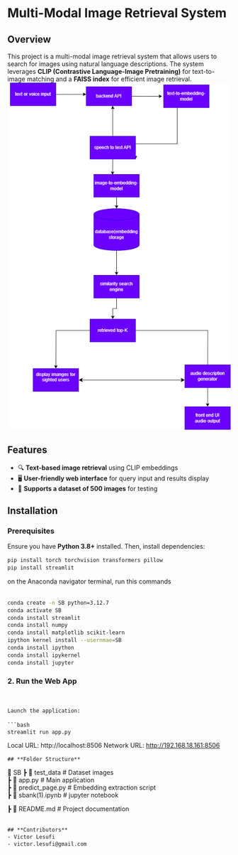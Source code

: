 # **Multi-Modal Image Retrieval System**

## **Overview**
This project is a multi-modal image retrieval system that allows users to search for images using natural language descriptions. The system leverages **CLIP (Contrastive Language-Image Pretraining)** for text-to-image matching and a **FAISS index** for efficient image retrieval.
![System Architecture](/system_architecture.png)
## **Features**
- 🔍 **Text-based image retrieval** using CLIP embeddings  
- 🖥️ **User-friendly web interface** for query input and results display  
- 📁 **Supports a dataset of 500 images** for testing  

## **Installation**
### **Prerequisites**
Ensure you have **Python 3.8+** installed. Then, install dependencies:

```bash
pip install torch torchvision transformers pillow   
pip install streamlit

```
on the Anaconda navigator terminal, run this commands
```bash

conda create -n SB python=3.12.7
conda activate SB
conda install streamlit
conda install numpy
conda install matplotlib scikit-learn
ipython kernel install --usernmae=SB
conda install ipython
conda install ipykernel
conda install jupyter
```

### **2. Run the Web App**
```


Launch the application:

```bash
streamlit run app.py
```

  Local URL: http://localhost:8506
  Network URL: http://192.168.18.161:8506


```
## **Folder Structure**
```
📂 SB 
 ┣ 📂 test_data             # Dataset images  
 ┣ 📜 app.py              # Main application  
 ┣ 📜 predict_page.py       # Embedding extraction script  
 ┣ 📜 sbank(1).ipynb    # jupyter notebook
 
 ┣ 📜 README.md           # Project documentation  
 
```

## **Contributors**
- Victor Lesufi
- victor.lesufi@gmail.com
